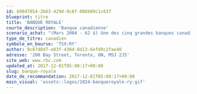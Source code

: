 ```yaml
---
id: b90d7854-2b63-429d-9c6f-086b09c1c637
blueprint: titre
title: 'BANQUE ROYALE'
courte_description: 'Banque canadienne'
scenario_achat: "(Mars 2004 - 62 $) Une des cinq grandes banques canadiennes. Grâce à son réseau de succursales pancanadien, elle offre une panoplie de services financiers dans le secteur bancaire traditionnel (dépôts et prêts) ainsi que dans des domaines connexes comme la gestion d'actifs, les marchés des capitaux et de l'assurance. Historiquement, les cinq grandes banques canadiennes ont réalisé un rendement de l'avoir intéressant à long terme tout en minimisant la prise de risque. La Banque Royale possède également des activités à l'international qui permettent d'accomoder les multinationales. Vaut selon nous un ratio C/B inférieur à celui du marché."
type_de_titre: canadien
symbole_en_bourse: 'TSX:RY'
author: 9c87d8d7-e83f-438d-8d13-6efd9c2fae40
adresse: '200 Bay Street, Toronto, ON, M5J 2J5'
site_web: www.rbc.com
updated_at: 2017-12-01T05:00:17+00:00
slug: banque-royale
date_de_recommandation: 2017-12-01T05:00:17+00:00
main_visual: 'assets::logos/1024-banqueroyale-ry.gif'
---
```

